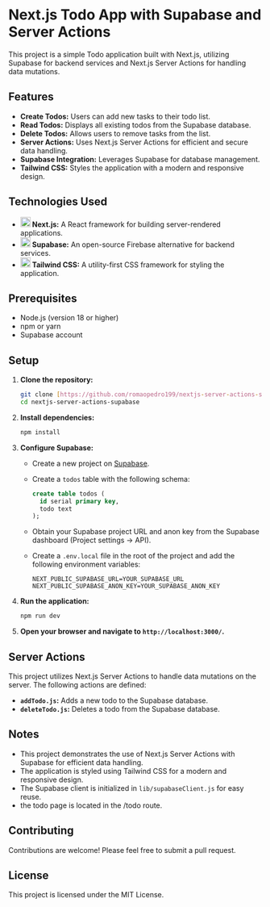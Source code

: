 # Next.js Todo App with Supabase and Server Actions

This project is a simple Todo application built with Next.js, utilizing Supabase for backend services and Next.js Server Actions for handling data mutations.

## Features

- **Create Todos:** Users can add new tasks to their todo list.
- **Read Todos:** Displays all existing todos from the Supabase database.
- **️Delete Todos:** Allows users to remove tasks from the list.
- **Server Actions:** Uses Next.js Server Actions for efficient and secure data handling.
- **Supabase Integration:** Leverages Supabase for database management.
- **Tailwind CSS:** Styles the application with a modern and responsive design.

## Technologies Used

- **<img src="https://upload.wikimedia.org/wikipedia/commons/8/8e/Nextjs-logo.svg" alt="Next.js Logo" width="20" height="20"> Next.js:** A React framework for building server-rendered applications.
- **<img src="https://img.icons8.com/color/512/supabase.png" alt="Supabase Logo" width="20" height="20"> Supabase:** An open-source Firebase alternative for backend services.
- **<img src="https://upload.wikimedia.org/wikipedia/commons/d/d5/Tailwind_CSS_Logo.svg" alt="Tailwind CSS Logo" width="20" height="20"> Tailwind CSS:** A utility-first CSS framework for styling the application.

## Prerequisites

- Node.js (version 18 or higher)
- npm or yarn
- Supabase account

## Setup

1.  **Clone the repository:**

    ```bash
    git clone [https://github.com/romaopedro199/nextjs-server-actions-supabase.git](https://github.com/romaopedro199/nextjs-server-actions-supabase.git)
    cd nextjs-server-actions-supabase
    ```

2.  **Install dependencies:**

    ```bash
    npm install
    ```

3.  **Configure Supabase:**

    - Create a new project on [Supabase](https://supabase.com/).
    - Create a `todos` table with the following schema:

      ```sql
      create table todos (
        id serial primary key,
        todo text
      );
      ```

    - Obtain your Supabase project URL and anon key from the Supabase dashboard (Project settings -> API).
    - Create a `.env.local` file in the root of the project and add the following environment variables:

      ```
      NEXT_PUBLIC_SUPABASE_URL=YOUR_SUPABASE_URL
      NEXT_PUBLIC_SUPABASE_ANON_KEY=YOUR_SUPABASE_ANON_KEY
      ```

4.  **Run the application:**

    ```bash
    npm run dev
    ```

5.  **Open your browser and navigate to `http://localhost:3000/`.**

## Server Actions

This project utilizes Next.js Server Actions to handle data mutations on the server. The following actions are defined:

- **`addTodo.js`:** Adds a new todo to the Supabase database.
- **`deleteTodo.js`:** Deletes a todo from the Supabase database.

## Notes

- This project demonstrates the use of Next.js Server Actions with Supabase for efficient data handling.
- The application is styled using Tailwind CSS for a modern and responsive design.
- The Supabase client is initialized in `lib/supabaseClient.js` for easy reuse.
- the todo page is located in the /todo route.

## Contributing

Contributions are welcome! Please feel free to submit a pull request.

## License

This project is licensed under the MIT License.
